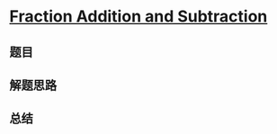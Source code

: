 # [Fraction Addition and Subtraction](https://leetcode.com/problems/fraction-addition-and-subtraction/)
## 题目


## 解题思路


## 总结


